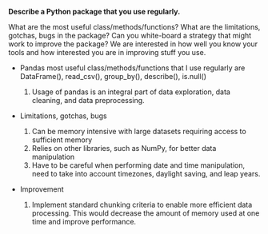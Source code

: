 **Describe a Python package that you use regularly.** 

What are the most useful class/methods/functions? What are the limitations, gotchas, 
bugs in the package? Can you white-board a strategy that might work to improve the 
package? We are interested in how well you know your tools and how interested you 
are in improving stuff you use.
- Pandas most useful class/methods/functions that I use regularly are DataFrame(), read_csv(), group_by(), describe(), is.null()
  1. Usage of pandas is an integral part of data exploration, data cleaning, and data preprocessing.

- Limitations, gotchas, bugs
  1. Can be memory intensive with large datasets requiring access to sufficient memory
  2. Relies on other libraries, such as NumPy, for better data manipulation
  3. Have to be careful when performing date and time manipulation, need to take into account timezones, daylight saving, and leap years.
     
- Improvement
  1. Implement standard chunking criteria to enable more efficient data processing. This would decrease the amount of memory used at one time and improve performance.

